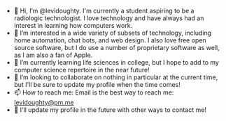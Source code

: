 - 👋 Hi, I’m @levidoughty. I'm currently a student aspiring to be a radiologic technologist. I love technology and have always had an interest in learning how computers work.
- 👀 I’m interested in a wide variety of subsets of technology, including home automation, chat bots, and web design. I also love free open source software, but I do use a number of proprietary software as well, as I am also a fan of Apple.
- 🌱 I’m currently learning life sciences in college, but I hope to add to my computer science repertoire in the near future!
- 💞️ I’m looking to collaborate on nothing in particular at the current time, but I'll be sure to update my profile when the time comes!
- 📫 How to reach me: Email is the best way to reach me: levidoughty@pm.me
- 💬 I'll update my profile in the future with other ways to contact me!

<!---
levidoughty/levidoughty is a ✨ special ✨ repository because its `README.md` (this file) appears on your GitHub profile.
You can click the Preview link to take a look at your changes.
--->
